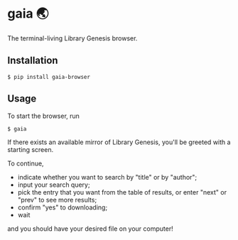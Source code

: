 # gaia 🌏
The terminal-living Library Genesis browser.

## Installation
```
$ pip install gaia-browser
```

## Usage
To start the browser, run
```
$ gaia
```

If there exists an available mirror of Library Genesis, you'll be greeted with a starting screen.

To continue,
- indicate whether you want to search by "title" or by "author";
- input your search query;
- pick the entry that you want from the table of results, or enter "next" or "prev" to see more results;
- confirm "yes" to downloading;
- wait

and you should have your desired file on your computer!

